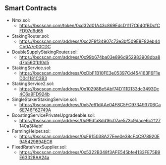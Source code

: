 ## Smart Contracts

- Nmx.sol:
  - https://bscscan.com/token/0xd32d01A43c869EdcD1117C640fBDcfCFD97d9d65
- StakingRouter.sol:
  - https://bscscan.com/address/0xc2F8f34907c73e3bf509E8F82eb44Cb0A7e00CDC
- DoubleSupplyStakingRouter.sol:
  - https://bscscan.com/address/0x99b674ba03e896d952983908dba8d7b560fb10d5
- StakingService.sol:
  - https://bscscan.com/address/0xDbF1B10FE3e05397Cd454163F6F1eD0c1181C3B3
- StakingService2.sol:
  - https://bscscan.com/address/0x10298Be5Abf74D111D133dc3493Dc4C6a9FD924b
- SingleStakerStakingService.sol:
  - https://bscscan.com/address/0x57e61dAAe04F8C5FC973493706Ca6E746F62749A
- BoostingServicePrivateUpgradeable.sol:
  - https://bscscan.com/address/0x99dfa8dd16c07ae573c9dace6c2127140a3f4abf
- FarmingHelper.sol:
  - https://bscscan.com/address/0xF915038A27Eee0e38cF4C978920E945429894EC6
- FixedRateNmxSupplier.sol:
  - https://bscscan.com/address/0x5322B348f3AFE545bfe4133FE75B9E63328AA24a
